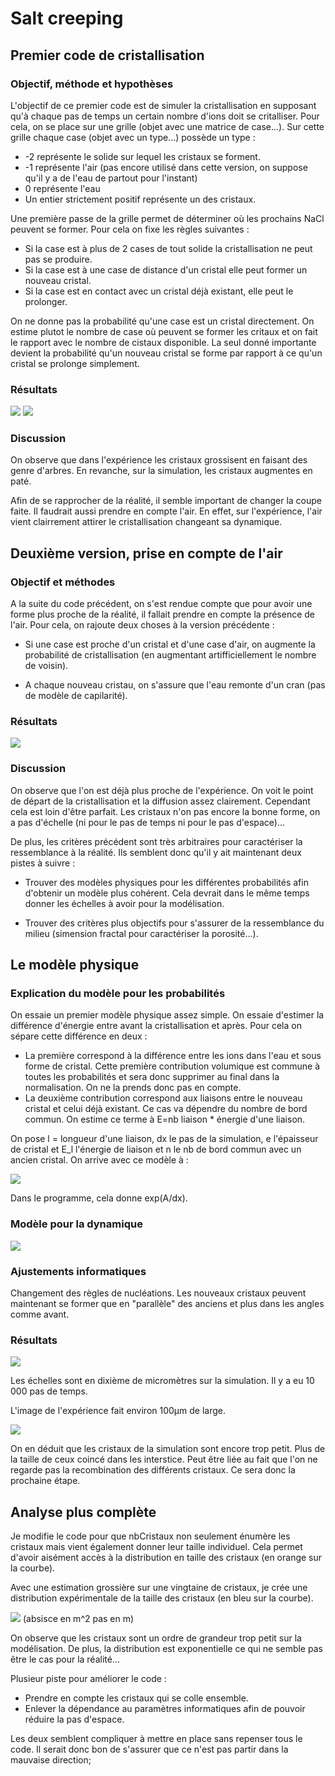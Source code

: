# Salt creeping

## Premier code de cristallisation

### Objectif, méthode et hypothèses

L'objectif de ce premier code est de simuler la cristallisation en supposant qu'à chaque pas de temps un certain nombre d'ions doit se critalliser. Pour cela, on se place sur une grille (objet avec une matrice de case...). Sur cette grille chaque case (objet avec un type...) possède un type : 

- -2 représente le solide sur lequel les cristaux se forment.
- -1 représente l'air (pas encore utilisé dans cette version, on suppose qu'il y a de l'eau de partout pour l'instant)
- 0 représente l'eau
- Un entier strictement positif représente un des cristaux.

Une première passe de la grille permet de déterminer où les prochains NaCl peuvent se former. Pour cela on fixe les règles suivantes : 

- Si la case est à plus de 2 cases de tout solide la cristallisation ne peut pas se produire.
- Si la case est à une case de distance d'un cristal elle peut former un nouveau cristal.
- Si la case est en contact avec un cristal déjà existant, elle peut le prolonger. 

On ne donne pas la probabilité qu'une case est un cristal directement. On estime plutot le nombre de case où peuvent se former les critaux et on fait le rapport avec le nombre de cistaux disponible. La seul donné importante devient la probabilité qu'un nouveau cristal se forme par rapport à ce qu'un cristal se prolonge simplement.

### Résultats
![](Exp_1_creeping.jpeg)
![](Modèle_1_creeping.png)

### Discussion
On observe que dans l'expérience les cristaux grossisent en faisant des genre d'arbres. En revanche, sur la simulation, les cristaux augmentes en paté.

Afin de se rapprocher de la réalité, il semble important de changer la coupe faite. Il faudrait aussi prendre en compte l'air. En effet, sur l'expérience, l'air vient clairrement attirer le cristallisation changeant sa dynamique.

## Deuxième version, prise en compte de l'air

### Objectif et méthodes

A la suite du code précédent, on s'est rendue compte que pour avoir une forme plus proche de la réalité, il fallait prendre en compte la présence de l'air. Pour cela, on rajoute deux choses à la version précédente : 
- Si une case est proche d'un cristal et d'une case d'air, on augmente la probabilité de cristallisation (en augmentant artifficiellement le nombre de voisin).

- A chaque nouveau cristau, on s'assure que l'eau remonte d'un cran (pas de modèle de capilarité).

### Résultats

![](Modèle_2_creeping.png)

### Discussion

On observe que l'on est déjà plus proche de l'expérience. On voit le point de départ de la cristallisation et la diffusion assez clairement. Cependant cela est loin d'être parfait. Les cristaux n'on pas encore la bonne forme, on a pas d'échelle (ni pour le pas de temps ni pour le pas d'espace)...

De plus, les critères précédent sont très arbitraires pour caractériser la ressemblance à la réalité. Ils semblent donc qu'il y ait maintenant deux pistes à suivre : 

- Trouver des modèles physiques pour les différentes probabilités afin d'obtenir un modèle plus cohérent. Cela devrait dans le même temps donner les échelles à avoir pour la modélisation.

- Trouver des critères plus objectifs pour s'assurer de la ressemblance du milieu (simension fractal pour caractériser la porosité...).

## Le modèle physique
### Explication du modèle pour les probabilités
On essaie un premier modèle physique assez simple. On essaie d'estimer la différence d'énergie entre avant la cristallisation et après. Pour cela on sépare cette différence en deux :

- La première correspond à la différence entre les ions dans l'eau et sous forme de cristal. Cette première contribution volumique est commune à toutes les probabilités et sera donc supprimer au final dans la normalisation. On ne la prends donc pas en compte. 
- La deuxième contribution correspond aux liaisons entre le nouveau cristal et celui déjà existant. Ce cas va dépendre du nombre de bord commun. On estime ce terme à E=nb liaison * énergie d'une liaison. 

On pose l = longueur d'une liaison, dx le pas de la simulation, e l'épaisseur de cristal et E_l l'énergie de liaison et n le nb de bord commun avec un ancien cristal. On arrive avec ce modèle à : 

![](dev_theorique_proba.jpg)

Dans le programme, cela donne exp(A/dx). 

### Modèle pour la dynamique

![](dev_theorique_tps.jpg)

### Ajustements informatiques

Changement des règles de nucléations. Les nouveaux cristaux peuvent maintenant se former que en "parallèle" des anciens et plus dans les angles comme avant. 

### Résultats

![](Modèle_phys_creeping.png)

Les échelles sont en dixième de micromètres sur la simulation. Il y a eu 10 000 pas de temps.
 
L'image de l'expérience fait environ 100µm de large.

![](PICT0008.JPG)

On en déduit que les cristaux de la simulation sont encore trop petit. Plus de la taille de ceux coincé dans les interstice. Peut être liée au fait que l'on ne regarde pas la recombination des différents cristaux. Ce sera donc la prochaine étape.

## Analyse plus complète
Je modifie le code pour que nbCristaux non seulement énumère les cristaux mais vient également donner leur taille individuel. Cela permet d'avoir aisément accès à la distribution en taille des cristaux (en orange sur la courbe).

Avec une estimation grossière sur une vingtaine de cristaux, je crée une distribution expérimentale de la taille des cristaux (en bleu sur la courbe).

![](distribution_taille_cristaux.png)
(absisce en m^2 pas en m)

On observe que les cristaux sont un ordre de grandeur trop petit sur la modélisation. De plus, la distribution est exponentielle ce qui ne semble pas être le cas pour la réalité... 

Plusieur piste pour améliorer le code : 

- Prendre en compte les cristaux qui se colle ensemble.
- Enlever la dépendance au paramètres informatiques afin de pouvoir réduire la pas d'espace.

Les deux semblent compliquer à mettre en place sans repenser tous le code. Il serait donc bon de s'assurer que ce n'est pas partir dans la mauvaise direction;